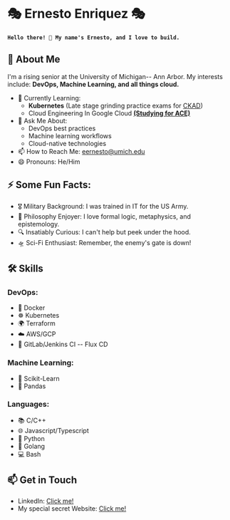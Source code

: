 # 🎭 Ernesto Enriquez 🎭

**`Hello there! 👋 My name's Ernesto, and I love to build.`**

## 🚀 About Me

I'm a rising senior at the University of Michigan-- Ann Arbor. My interests include: **DevOps, Machine Learning, and all things cloud.**
- 🌱 Currently Learning:
  - **Kubernetes** (Late stage grinding practice exams for [CKAD](https://training.linuxfoundation.org/certification/certified-kubernetes-application-developer-ckad/))
  - Cloud Engineering In Google Cloud **[(Studying for ACE)](https://cloud.google.com/learn/certification/cloud-engineer)**
- 💬 Ask Me About:
  - DevOps best practices
  - Machine learning workflows
  - Cloud-native technologies
- 📫 How to Reach Me: [eernesto@umich.edu](mailto:eernesto@umich.edu)
- 😄 Pronouns: He/Him

## ⚡ Some Fun Facts:
- 🎖️ Military Background: I was trained in IT for the US Army.
- 🗿 Philosophy Enjoyer: I love formal logic, metaphysics, and epistemology.
- 🔍 Insatiably Curious: I can't help but peek under the hood.
- 🛸 Sci-Fi Enthusiast: Remember, the enemy's gate is down!

## 🛠 Skills

### DevOps:

- 🐳 Docker
- ☸️ Kubernetes
- 🌍 Terraform
- ☁️ AWS/GCP
- 🔄 GitLab/Jenkins CI -- Flux CD

### Machine Learning:

- 🤖 Scikit-Learn
- 🐼 Pandas

### Languages:
- 📚 C/C++
- 🌐 Javascript/Typescript
- 🐍 Python
- 🐹 Golang
- 💻 Bash

## 📫 Get in Touch

- LinkedIn: [Click me!](https://www.linkedin.com/in/ernesto-enriquez/)
- My special secret Website: [Click me!](https://www.youtube.com/watch?v=dQw4w9WgXcQ)

